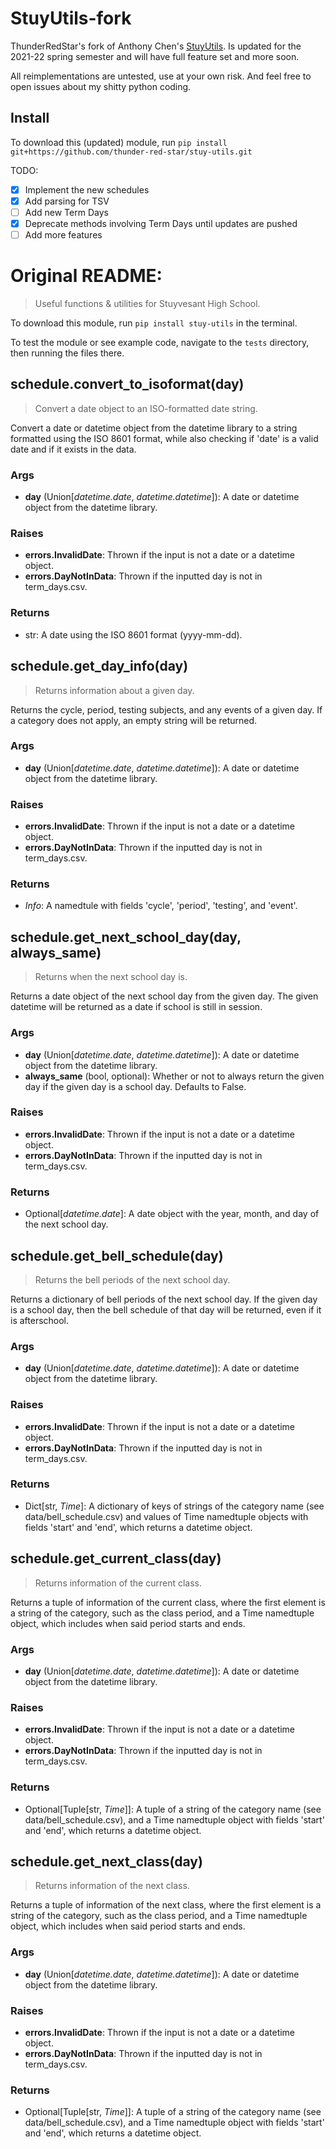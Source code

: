 # StuyUtils-fork

ThunderRedStar's fork of Anthony Chen's [StuyUtils](https://github.com/achen318/stuy-utils). Is updated for the 2021-22 spring semester and will have full feature set and more soon.

All reimplementations are untested, use at your own risk. And feel free to open issues about my shitty python coding.
## Install
To download this (updated) module, run `pip install git+https://github.com/thunder-red-star/stuy-utils.git`

TODO:
- [x] Implement the new schedules
- [x] Add parsing for TSV
- [ ] Add new Term Days
- [x] Deprecate methods involving Term Days until updates are pushed
- [ ] Add more features 

# Original README:

> Useful functions & utilities for Stuyvesant High School.

To download this module, run `pip install stuy-utils` in the terminal.

To test the module or see example code, navigate to the `tests` directory, then running the files there.

## schedule.convert_to_isoformat(day)

> Convert a date object to an ISO-formatted date string.

Convert a date or datetime object from the datetime library to a string formatted using the ISO 8601 format, while also checking if 'date' is a valid date and if it exists in the data.

### Args

- **day** (Union[*datetime.date*, *datetime.datetime*]): A date or datetime object from the datetime library.

### Raises

- **errors.InvalidDate**: Thrown if the input is not a date or a datetime object.
- **errors.DayNotInData**: Thrown if the inputted day is not in term_days.csv.

### Returns

- str: A date using the ISO 8601 format (yyyy-mm-dd).

## schedule.get_day_info(day)

> Returns information about a given day.

Returns the cycle, period, testing subjects, and any events of a given day. If a category does not apply, an empty string will be returned.

### Args

- **day** (Union[*datetime.date*, *datetime.datetime*]): A date or datetime object from the datetime library.

### Raises

- **errors.InvalidDate**: Thrown if the input is not a date or a datetime object.
- **errors.DayNotInData**: Thrown if the inputted day is not in term_days.csv.

### Returns

- _Info_: A namedtule with fields 'cycle', 'period', 'testing', and 'event'.

## schedule.get_next_school_day(day, always_same)

> Returns when the next school day is.

Returns a date object of the next school day from the given day. The given datetime will be returned as a date if school is still in session.

### Args

- **day** (Union[*datetime.date*, *datetime.datetime*]): A date or datetime object from the datetime library.
- **always_same** (bool, optional): Whether or not to always return the given day if the given day is a school day. Defaults to False.

### Raises

- **errors.InvalidDate**: Thrown if the input is not a date or a datetime object.
- **errors.DayNotInData**: Thrown if the inputted day is not in term_days.csv.

### Returns

- Optional[*datetime.date*]: A date object with the year, month, and day of the next school day.

## schedule.get_bell_schedule(day)

> Returns the bell periods of the next school day.

Returns a dictionary of bell periods of the next school day. If the given day is a school day, then the bell schedule of that day will be returned, even if it is afterschool.

### Args

- **day** (Union[*datetime.date*, *datetime.datetime*]): A date or datetime object from the datetime library.

### Raises

- **errors.InvalidDate**: Thrown if the input is not a date or a datetime object.
- **errors.DayNotInData**: Thrown if the inputted day is not in term_days.csv.

### Returns

- Dict[str, *Time*]: A dictionary of keys of strings of the category name (see data/bell_schedule.csv) and values of Time namedtuple objects with fields 'start' and 'end', which returns a datetime object.

## schedule.get_current_class(day)

> Returns information of the current class.

Returns a tuple of information of the current class, where the first element is a string of the category, such as the class period, and a Time namedtuple object, which includes when said period starts and ends.

### Args

- **day** (Union[*datetime.date*, *datetime.datetime*]): A date or datetime object from the datetime library.

### Raises

- **errors.InvalidDate**: Thrown if the input is not a date or a datetime object.
- **errors.DayNotInData**: Thrown if the inputted day is not in term_days.csv.

### Returns

- Optional[Tuple[str, *Time*]]: A tuple of a string of the category name (see data/bell_schedule.csv), and a Time namedtuple object with fields 'start' and 'end', which returns a datetime object.

## schedule.get_next_class(day)

> Returns information of the next class.

Returns a tuple of information of the next class, where the first element is a string of the category, such as the class period, and a Time namedtuple object, which includes when said period starts and ends.

### Args

- **day** (Union[*datetime.date*, *datetime.datetime*]): A date or datetime object from the datetime library.

### Raises

- **errors.InvalidDate**: Thrown if the input is not a date or a datetime object.
- **errors.DayNotInData**: Thrown if the inputted day is not in term_days.csv.

### Returns

- Optional[Tuple[str, *Time*]]: A tuple of a string of the category name (see data/bell_schedule.csv), and a Time namedtuple object with fields 'start' and 'end', which returns a datetime object.
